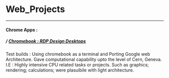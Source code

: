 # Web_Projects


---
#### Chrome Apps :
##### / [Chromebook : RDP Design Desktops](https://www.youtube.com/channel/UCHGtmfjIICpuETvXsRd2eww/about)
Test builds : Using chromebook as a terminal and Porting Google web Architecture. Gave computational capability upto the level of Cern, Geneva. 
I.E : Highly intensive CPU related tasks or projects. Such as graphics; rendering; calculations; were plasuibile with light architecture. 
